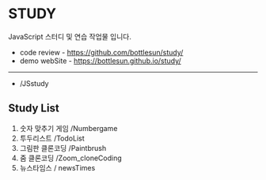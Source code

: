 # STUDY
JavaScript 스터디 및 연습 작업물 입니다.

* code review - https://github.com/bottlesun/study/
* demo webSite - https://bottlesun.github.io/study/

-------------------------------------------------------------------------------
* /JSstudy
## Study List 

1. 숫자 맞추기 게임 /Numbergame
2. 투두리스트 /TodoList
3. 그림판 클론코딩 /Paintbrush
4. 줌 클론코딩 /Zoom_cloneCoding
5. 뉴스타임스 / newsTimes